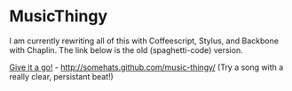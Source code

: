 MusicThingy
===========

I am currently rewriting all of this with Coffeescript, Stylus, and Backbone with Chaplin. The link below is the old (spaghetti-code) version.

[Give it a go!](http://somehats.github.com/music-thingy/) - http://somehats.github.com/music-thingy/
(Try a song with a really clear, persistant beat!)
